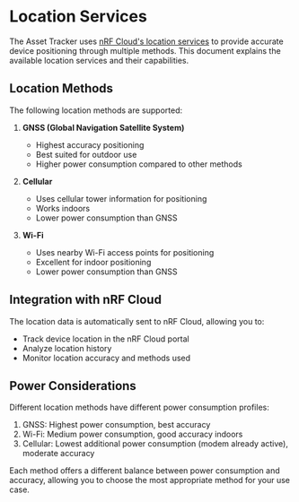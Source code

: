 # Location Services

The Asset Tracker uses [nRF Cloud's location services](https://docs.nordicsemi.com/bundle/nrf-cloud/page/LocationServices/LSOverview.html) to provide accurate device positioning through multiple methods. This document explains the available location services and their capabilities.

## Location Methods

The following location methods are supported:

1. **GNSS (Global Navigation Satellite System)**
   - Highest accuracy positioning
   - Best suited for outdoor use
   - Higher power consumption compared to other methods

2. **Cellular**
   - Uses cellular tower information for positioning
   - Works indoors
   - Lower power consumption than GNSS

3. **Wi-Fi**
   - Uses nearby Wi-Fi access points for positioning
   - Excellent for indoor positioning
   - Lower power consumption than GNSS

## Integration with nRF Cloud

The location data is automatically sent to nRF Cloud, allowing you to:
- Track device location in the nRF Cloud portal
- Analyze location history
- Monitor location accuracy and methods used

## Power Considerations

Different location methods have different power consumption profiles:

1. GNSS: Highest power consumption, best accuracy
2. Wi-Fi: Medium power consumption, good accuracy indoors
3. Cellular: Lowest additional power consumption (modem already active), moderate accuracy

Each method offers a different balance between power consumption and accuracy, allowing you to choose the most appropriate method for your use case.

